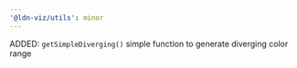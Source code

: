 ```yaml
---
'@ldn-viz/utils': minor
---
```


ADDED: `getSimpleDiverging()` simple function to generate diverging color range
